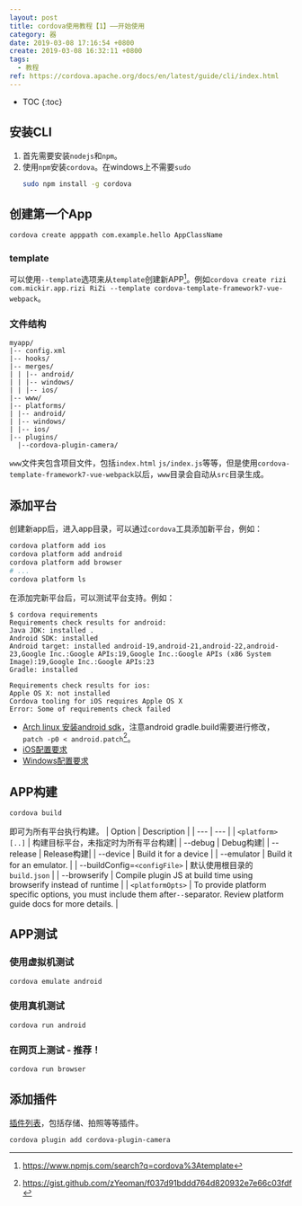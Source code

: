 ```yaml
---
layout: post
title: cordova使用教程【1】——开始使用
category: 器
date: 2019-03-08 17:16:54 +0800
create: 2019-03-08 16:32:11 +0800
tags: 
  - 教程
ref: https://cordova.apache.org/docs/en/latest/guide/cli/index.html
---
```


- TOC
{:toc}

## 安装CLI
1. 首先需要安装`nodejs`和`npm`。
2. 使用`npm`安装`cordova`。在windows上不需要`sudo`
   ```sh
   sudo npm install -g cordova
   ```

## 创建第一个App
```sh
cordova create apppath com.example.hello AppClassName
```

### template
可以使用`--template`选项来从`template`创建新APP[^1]。例如`cordova create rizi com.mickir.app.rizi RiZi --template cordova-template-framework7-vue-webpack`。

### 文件结构
```
myapp/
|-- config.xml
|-- hooks/
|-- merges/
| | |-- android/
| | |-- windows/
| | |-- ios/
|-- www/
|-- platforms/
| |-- android/
| |-- windows/
| |-- ios/
|-- plugins/
  |--cordova-plugin-camera/
```
`www`文件夹包含项目文件，包括`index.html` `js/index.js`等等，但是使用`cordova-template-framework7-vue-webpack`以后，`www`目录会自动从`src`目录生成。

## 添加平台
创建新app后，进入app目录，可以通过`cordova`工具添加新平台，例如：
```sh
cordova platform add ios
cordova platform add android
cordova platform add browser
# ...
cordova platform ls
```
在添加完新平台后，可以测试平台支持。例如：
```
$ cordova requirements
Requirements check results for android:
Java JDK: installed .
Android SDK: installed
Android target: installed android-19,android-21,android-22,android-23,Google Inc.:Google APIs:19,Google Inc.:Google APIs (x86 System Image):19,Google Inc.:Google APIs:23
Gradle: installed

Requirements check results for ios:
Apple OS X: not installed
Cordova tooling for iOS requires Apple OS X
Error: Some of requirements check failed
```

* [Arch linux 安装android sdk](./2019-03-08-archlinux-android-sdk.html)，注意android gradle.build需要进行修改，`patch -p0 < android.patch`[^2]。
* [iOS配置要求](https://cordova.apache.org/docs/en/latest/guide/platforms/ios/index.html#requirements-and-support)
* [Windows配置要求](https://cordova.apache.org/docs/en/latest/guide/platforms/windows/index.html#requirements-and-support)

## APP构建
```sh
cordova build
```
即可为所有平台执行构建。
| Option | Description |
| --- | --- |
| `<platform> [..]` | 构建目标平台，未指定时为所有平台构建|
| \--debug | Debug构建|
| \--release | Release构建|
| \--device | Build it for a device |
| \--emulator | Build it for an emulator. |
| --buildConfig=`<configFile>` | 默认使用根目录的`build.json` |
| \--browserify | Compile plugin JS at build time using browserify instead of runtime |
| `<platformOpts>` | To provide platform specific options, you must include them after`--`separator. Review platform guide docs for more details. |

## APP测试
### 使用虚拟机测试
```sh
cordova emulate android
```
### 使用真机测试
```sh
cordova run android
```
### 在网页上测试 - 推荐！
```sh
cordova run browser
```

## 添加插件
[插件列表](https://cordova.apache.org/plugins/)，包括存储、拍照等等插件。
```sh
cordova plugin add cordova-plugin-camera
```



[^1]: https://www.npmjs.com/search?q=cordova%3Atemplate
[^2]: https://gist.github.com/zYeoman/f037d91bddd764d820932e7e66c03fdf